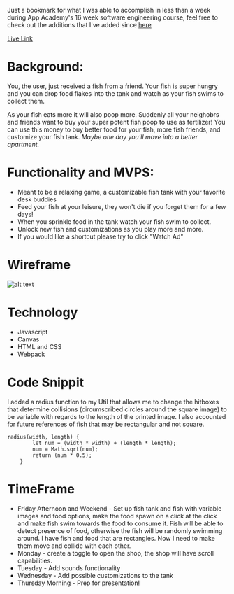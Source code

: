 Just a bookmark for what I was able to accomplish in less than a week during App Academy's 16 week software engineering course, feel free to check out the additions that I've added since [here](https://github.com/AnnaYTH/fishTank3)

[Live Link](https://annayth.github.io/fishTank2/)

# Background:

You, the user, just received a fish from a friend. Your fish is super hungry and you can drop food flakes into the tank and watch as your fish swims to collect them. 

As your fish eats more it will also poop more. Suddenly all your neighobrs and friends want to buy your super potent fish poop to use as fertilizer! You can use this money to buy better food for your fish, more fish friends, and customize your fish tank. *Maybe one day you'll move into a better apartment.*

# Functionality and MVPS:
* Meant to be a relaxing game, a customizable fish tank with your favorite desk buddies
* Feed your fish at your leisure, they won't die if you forget them for a few days!
* When you sprinkle food in the tank watch your fish swim to collect. 
* Unlock new fish and customizations as you play more and more.
* If you would like a shortcut please try to click "Watch Ad" 

# Wireframe

![alt text](https://github.com/AnnaYTH/Fish_Feeder/blob/main/wireframe.png)

# Technology 
* Javascript
* Canvas
* HTML and CSS
* Webpack

# Code Snippit 
I added a radius function to my Util that allows me to change the hitboxes that determine collisions (circumscribed circles around the square image) to be variable with regards to the length of the printed image. I also accounted for future references of fish that may be rectangular and not square.
```JS
radius(width, length) {
        let num = (width * width) + (length * length); 
        num = Math.sqrt(num); 
        return (num * 0.5); 
    }
```


# TimeFrame
* Friday Afternoon and Weekend - Set up fish tank and fish with variable images and food options, make the food spawn on a click at the click and make fish swim towards the food to consume it. Fish will be able to detect presence of food, otherwise the fish will be randomly swimming around. I have fish and food that are rectangles. Now I need to make them move and collide with each other.
* Monday - create a toggle to open the shop, the shop will have scroll capabilities. 
* Tuesday - Add sounds functionality 
* Wednesday - Add possible customizations to the tank
* Thursday Morning - Prep for presentation!

